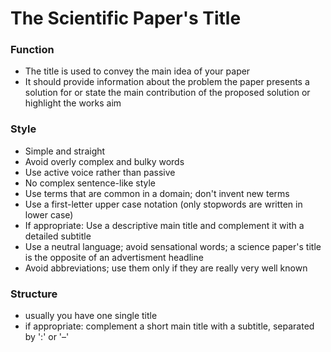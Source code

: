 # The Scientific Paper's Title

### Function

* The title is used to convey the main idea of your paper
* It should provide information about the problem the paper presents a solution for or state the main contribution of the proposed solution or highlight the works aim 

### Style

* Simple and straight
* Avoid overly complex and bulky words
* Use active voice rather than passive
* No complex sentence-like style
* Use terms that are common in a domain; don't invent new terms
* Use a first-letter upper case notation (only stopwords are written in lower case)
* If appropriate: Use a descriptive main title and complement it with a detailed subtitle
* Use a neutral language; avoid sensational words; a science paper's title is the opposite of an advertisment headline
* Avoid abbreviations; use them only if they are really very well known

### Structure

* usually you have one single title
* if appropriate: complement a short main title with a subtitle, separated by ':' or '–'